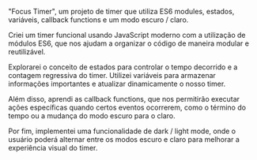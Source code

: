 "Focus Timer", um projeto de timer que utiliza ES6 modules, estados, variáveis, callback functions e um modo escuro / claro.

Criei um timer funcional usando JavaScript moderno com a utilização de módulos ES6, que nos ajudam a organizar o código de maneira modular e reutilizável.

Explorarei o conceito de estados para controlar o tempo decorrido e a contagem regressiva do timer. Utilizei variáveis para armazenar informações importantes e atualizar dinamicamente o nosso timer.

Além disso, aprendi as callback functions, que nos permitirão executar ações específicas quando certos eventos ocorrerem, como o término do tempo ou a mudança do modo escuro para o claro.

Por fim, implementei uma funcionalidade de dark / light mode, onde o usuário poderá alternar entre os modos escuro e claro para melhorar a experiência visual do timer.